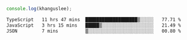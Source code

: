 ```js
console.log(khanguslee);
```

<!--START_SECTION:waka-->

```txt
TypeScript   11 hrs 47 mins  ███████████████████▒░░░░░   77.71 %
JavaScript   3 hrs 15 mins   █████▒░░░░░░░░░░░░░░░░░░░   21.49 %
JSON         7 mins          ▒░░░░░░░░░░░░░░░░░░░░░░░░   00.80 %
```

<!--END_SECTION:waka-->

<!--
**khanguslee/khanguslee** is a ✨ _special_ ✨ repository because its `README.md` (this file) appears on your GitHub profile.

Here are some ideas to get you started:

- 🔭 I’m currently working on ...
- 🌱 I’m currently learning ...
- 👯 I’m looking to collaborate on ...
- 🤔 I’m looking for help with ...
- 💬 Ask me about ...
- 📫 How to reach me: ...
- 😄 Pronouns: ...
- ⚡ Fun fact: ...
-->

